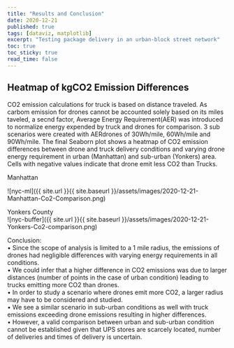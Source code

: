 ```yaml
---
title: "Results and Conclusion"
date: 2020-12-21
published: true
tags: [dataviz, matplotlib]
excerpt: "Testing package delivery in an urban-block street network" 
toc: true
toc_sticky: true
read_time: false
---
```


## Heatmap of kgCO2 Emission Differences 
CO2 emission calculations for truck is based on distance traveled. As carbom emission for drones cannot be accounted solely based on its miles taveled, a secnd factor, Average Energy Requirement(AER) was introduced to normalize energy expended by truck and drones for comparison. 3 sub scenarios were created with AERdrones of 30Wh/mile, 60Wh/mile and 90Wh/mile. The final Seaborn plot shows a heatmap of CO2 emission differences between drone and truck delivery conditions and varying drone energy requirement in urban (Manhattan) and sub-urban (Yonkers) area. Cells with negative values indicate that drone emit less CO2 than Trucks.  

Manhattan <br />

![nyc-ml]({{ site.url }}{{ site.baseurl }}/assets/images/2020-12-21-Manhattan-Co2-Comparison.png)

Yonkers County <br />
![nyc-buffer]({{ site.url }}{{ site.baseurl }}/assets/images/2020-12-21-Yonkers-Co2-comparison.png)

Conclusion: <br />
•	Since the scope of analysis is limited to a 1 mile radius, the emissions of drones had negligible differences with varying energy requirements in all conditions. <br />
•	We could infer that a higher difference in CO2 emissions was due to larger distances (number of points in the case of urban condition) leading to trucks emitting more CO2 than drones. <br />
•	In order to study a scenario where drones emit more CO2, a larger radius may have to be considered and studied. <br />
•	We see a similar scenario in sub-urban conditions as well with truck emissions exceeding drone emissions resulting in higher differences. <br />
•	However, a valid comparison between urban and sub-urban condition cannot be established given that UPS stores are scarcely located, number of deliveries and times of delivery is uncertain.

